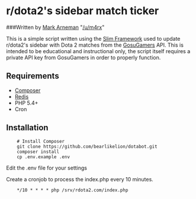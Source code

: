 # r/dota2's sidebar match ticker
###Written by [Mark Arneman](http://arneman.me) "[/u/m4rx](http://reddit.com/u/m4rx)"

This is a simple script written using the [Slim Framework](http://slimframework.com) used to update r/dota2's sidebar with Dota 2 matches from the [GosuGamers](http://gosugamers.com) API.  This is intended to be educational and instructional only, the script itself requires a private API key from GosuGamers in order to properly function.

## Requirements
* [Composer](http://getcomposer.org)
* [Redis](http://redis.io)
* PHP 5.4+
* Cron

## Installation
```
	# Install Composer
	git clone https://github.com/bearlikelion/dotabot.git
	composer install
	cp .env.example .env
```

Edit the .env file for your settings

Create a cronjob to process the index.php every 10 minutes.
```
	*/10 * * * * php /srv/rdota2.com/index.php
```